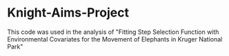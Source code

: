 # Knight-Aims-Project
This code was used in the analysis of "Fitting Step Selection Function with Environmental Covariates for the Movement of Elephants in Kruger National Park"
